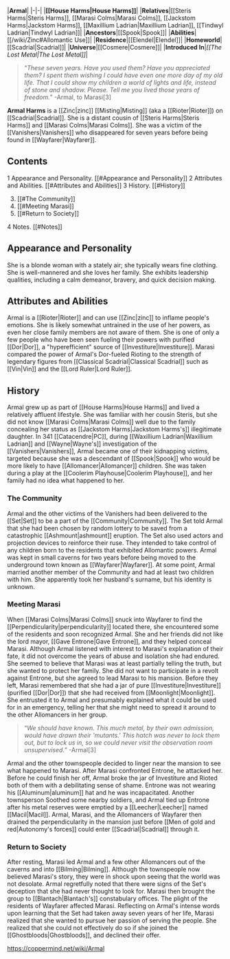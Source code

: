 |**Armal**|
|-|-|
|**[[House Harms\|House Harms]]**|
|**Relatives**|[[Steris Harms\|Steris Harms]], [[Marasi Colms\|Marasi Colms]], [[Jackstom Harms\|Jackstom Harms]], [[Maxillium Ladrian\|Maxillium Ladrian]], [[Tindwyl Ladrian\|Tindwyl Ladrian]]|
|**Ancestors**|[[Spook\|Spook]]|
|**Abilities**|[[/wiki/Zinc#Allomantic Use]]|
|**Residence**|[[Elendel\|Elendel]]|
|**Homeworld**|[[Scadrial\|Scadrial]]|
|**Universe**|[[Cosmere\|Cosmere]]|
|**Introduced In**|*[[The Lost Metal\|The Lost Metal]]*|

>“*These seven years. Have you used them? Have you appreciated them? I spent them wishing I could have even one more day of my old life. That I could show my children a world of lights and life, instead of stone and shadow. Please. Tell me you lived those years of freedom.*”
\-Armal, to Marasi[3]


**Armal Harms** is a [[Zinc\|zinc]] [[Misting\|Misting]] (aka a [[Rioter\|Rioter]]) on [[Scadrial\|Scadrial]]. She is a distant cousin of [[Steris Harms\|Steris Harms]] and [[Marasi Colms\|Marasi Colms]]. She was a victim of the [[Vanishers\|Vanishers]] who disappeared for seven years before being found in [[Wayfarer\|Wayfarer]].

## Contents

1 Appearance and Personality. [[#Appearance and Personality]] 
2 Attributes and Abilities. [[#Attributes and Abilities]] 
3 History. [[#History]] 

3. [[#The Community]] 
3. [[#Meeting Marasi]] 
3. [[#Return to Society]] 


4 Notes. [[#Notes]] 


## Appearance and Personality
She is a blonde woman with a stately air; she typically wears fine clothing. She is well-mannered and she loves her family. She exhibits leadership qualities, including a calm demeanor, bravery, and quick decision making.

## Attributes and Abilities
Armal is a [[Rioter\|Rioter]] and can use [[Zinc\|zinc]] to inflame people's emotions. She is likely somewhat untrained in the use of her powers, as even her close family members are not aware of them. She is one of only a few people who have been seen fueling their powers with purified [[Dor\|Dor]], a "hyperefficient" source of [[Investiture\|Investiture]]. Marasi compared the power of Armal's Dor-fueled Rioting to the strength of legendary figures from [[Classical Scadrial\|Classical Scadrial]] such as [[Vin\|Vin]] and the [[Lord Ruler\|Lord Ruler]].

## History
Armal grew up as part of [[House Harms\|House Harms]] and lived a relatively affluent lifestyle. She was familiar with her cousin Steris, but she did not know [[Marasi Colms\|Marasi Colms]] well due to the family concealing her status as [[Jackstom Harms\|Jackstom Harms's]] illegitimate daughter.
In 341 [[Catacendre\|PC]], during [[Waxillium Ladrian\|Waxillium Ladrian]] and [[Wayne\|Wayne's]] investigation of the [[Vanishers\|Vanishers]], Armal became one of their kidnapping victims, targeted because she was a descendant of [[Spook\|Spook]] who would be more likely to have [[Allomancer\|Allomancer]] children. She was taken during a play at the [[Coolerim Playhouse\|Coolerim Playhouse]], and her family had no idea what happened to her.

### The Community
Armal and the other victims of the Vanishers had been delivered to the [[Set\|Set]] to be a part of the [[Community\|Community]]. The Set told Armal that she had been chosen by random lottery to be saved from a catastrophic [[Ashmount\|ashmount]] eruption. The Set also used actors and projection devices to reinforce their ruse. They intended to take control of any children born to the residents that exhibited Allomantic powers.
Armal was kept in small caverns for two years before being moved to the underground town known as [[Wayfarer\|Wayfarer]]. At some point, Armal married another member of the Community and had at least two children with him. She apparently took her husband's surname, but his identity is unknown.

### Meeting Marasi
When [[Marasi Colms\|Marasi Colms]] snuck into Wayfarer to find the [[Perpendicularity\|perpendicularity]] located there, she encountered some of the residents and soon recognized Armal. She and her friends did not like the lord mayor, [[Gave Entrone\|Gave Entrone]], and they helped conceal Marasi. Although Armal listened with interest to Marasi's explanation of their fate, it did not overcome the years of abuse and isolation she had endured. She seemed to believe that Marasi was at least partially telling the truth, but she wanted to protect her family. She did not want to participate in a revolt against Entrone, but she agreed to lead Marasi to his mansion. Before they left, Marasi remembered that she had a jar of pure [[Investiture\|Investiture]] (purified [[Dor\|Dor]]) that she had received from [[Moonlight\|Moonlight]]. She entrusted it to Armal and presumably explained what it could be used for in an emergency, telling her that she might need to spread it around to the other Allomancers in her group.

>“*We should have known. This much metal, by their own admission, would have drawn their 'mutants.' This hatch was never to lock them out, but to lock us in, so we could never visit the observation room unsupervised.*”
\-Armal[3]

Armal and the other townspeople decided to linger near the mansion to see what happened to Marasi. After Marasi confronted Entrone, he attacked her. Before he could finish her off, Armal broke the jar of Investiture and Rioted both of them with a debilitating sense of shame. Entrone was not wearing his [[Aluminum\|aluminum]] hat and he was incapacitated. Another townsperson Soothed some nearby soldiers, and Armal tied up Entrone after his metal reserves were emptied by a [[Leecher\|Leecher]] named [[Macil\|Macil]].
Armal, Marasi, and the Allomancers of Wayfarer then drained the perpendicularity in the mansion just before [[Men of gold and red\|Autonomy's forces]] could enter [[Scadrial\|Scadrial]] through it.

### Return to Society
After resting, Marasi led Armal and a few other Allomancers out of the caverns and into [[Bilming\|Bilming]]. Although the townspeople now believed Marasi's story, they were in shock upon seeing that the world was not desolate. Armal regretfully noted that there were signs of the Set's deception that she had never thought to look for. Marasi then brought the group to [[Blantach\|Blantach's]] constabulary offices.
The plight of the residents of Wayfarer affected Marasi. Reflecting on Armal's intense words upon learning that the Set had taken away seven years of her life, Marasi realized that she wanted to pursue her passion of serving the people. She realized that she could not effectively do so if she joined the [[Ghostbloods\|Ghostbloods]], and declined their offer.



https://coppermind.net/wiki/Armal